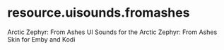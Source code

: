 # resource.uisounds.fromashes
Arctic Zephyr: From Ashes UI Sounds for the Arctic Zephyr: From Ashes Skin for Emby and Kodi
